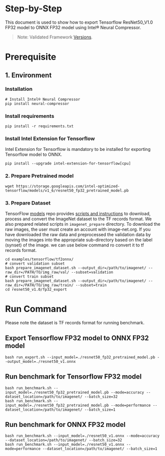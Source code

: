 Step-by-Step
============

This document is used to show how to export Tensorflow ResNet50_V1.0 FP32 model to ONNX FP32 model using Intel® Neural Compressor.  
> Note: Validated Framework [Versions](/docs/source/installation_guide.md#validated-software-environment).

# Prerequisite

## 1. Environment

### Installation
```shell
# Install Intel® Neural Compressor
pip install neural-compressor
```

### Install requirements
```shell
pip install -r requirements.txt
```

### Install Intel Extension for Tensorflow
Intel Extension for Tensorflow is mandatory to be installed for exporting Tensorflow model to ONNX.
```shell
pip install --upgrade intel-extension-for-tensorflow[cpu]
```

### 2. Prepare Pretrained model

```shell
wget https://storage.googleapis.com/intel-optimized-tensorflow/models/v1_6/resnet50_fp32_pretrained_model.pb
```

### 3. Prepare Dataset

  TensorFlow [models](https://github.com/tensorflow/models) repo provides [scripts and instructions](https://github.com/tensorflow/models/tree/master/research/slim#an-automated-script-for-processing-imagenet-data) to download, process and convert the ImageNet dataset to the TF records format.
  We also prepared related scripts in `imagenet_prepare` directory. To download the raw images, the user must create an account with image-net.org. If you have downloaded the raw data and preprocessed the validation data by moving the images into the appropriate sub-directory based on the label (synset) of the image. we can use below command ro convert it to tf records format.

  ```shell
  cd examples/tensorflow/tf2onnx/
  # convert validation subset
  bash prepare_imagenet_dataset.sh --output_dir=/path/to/imagenet/ --raw_dir=/PATH/TO/img_raw/val/ --subset=validation
  # convert train subset
  bash prepare_imagenet_dataset.sh --output_dir=/path/to/imagenet/ --raw_dir=/PATH/TO/img_raw/train/ --subset=train
  cd resnet50_v1.0/fp32_export
  ```

# Run Command
Please note the dataset is TF records format for running benchmark.

## Export Tensorflow FP32 model to ONNX FP32 model
```shell
bash run_export.sh --input_model=./resnet50_fp32_pretrained_model.pb --output_model=./resnet50_v1.onnx
```

## Run benchmark for Tensorflow FP32 model
```shell
bash run_benchmark.sh --input_model=./resnet50_fp32_pretrained_model.pb --mode=accuracy --dataset_location=/path/to/imagenet/ --batch_size=32
bash run_benchmark.sh --input_model=./resnet50_fp32_pretrained_model.pb --mode=performance --dataset_location=/path/to/imagenet/ --batch_size=1
```

## Run benchmark for ONNX FP32 model
```shell
bash run_benchmark.sh --input_model=./resnet50_v1.onnx --mode=accuracy --dataset_location=/path/to/imagenet/ --batch_size=32
bash run_benchmark.sh --input_model=./resnet50_v1.onnx --mode=performance --dataset_location=/path/to/imagenet/ --batch_size=1
```

